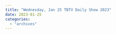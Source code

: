 ```yaml
---
title: "Wednesday, Jan 25 TBTV Daily Show 2023"
date: 2023-01-25
categories: 
  - "archives"
---
```



